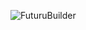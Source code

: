 ![FuturuBuilder](https://user-images.githubusercontent.com/44396891/102301398-4a076480-3f89-11eb-843f-7378cc181340.png)
